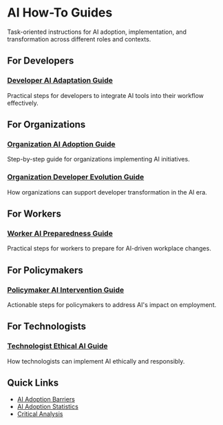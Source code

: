 # AI How-To Guides

Task-oriented instructions for AI adoption, implementation, and transformation across different roles and contexts.

## For Developers

### [Developer AI Adaptation Guide](developer-ai-adaptation-guide.md)

Practical steps for developers to integrate AI tools into their workflow effectively.

## For Organizations

### [Organization AI Adoption Guide](organization-ai-adoption-guide.md)

Step-by-step guide for organizations implementing AI initiatives.

### [Organization Developer Evolution Guide](organization-developer-evolution-guide.md)

How organizations can support developer transformation in the AI era.

## For Workers

### [Worker AI Preparedness Guide](worker-ai-preparedness-guide.md)

Practical steps for workers to prepare for AI-driven workplace changes.

## For Policymakers

### [Policymaker AI Intervention Guide](policymaker-ai-intervention-guide.md)

Actionable steps for policymakers to address AI's impact on employment.

## For Technologists

### [Technologist Ethical AI Guide](technologist-ethical-ai-guide.md)

How technologists can implement AI ethically and responsibly.

## Quick Links

- [AI Adoption Barriers](../reference/ai-adoption-barriers.md)
- [AI Adoption Statistics](../reference/ai-adoption-statistics.md)
- [Critical Analysis](../explanation/ai-adoption-critical-analysis.md)
